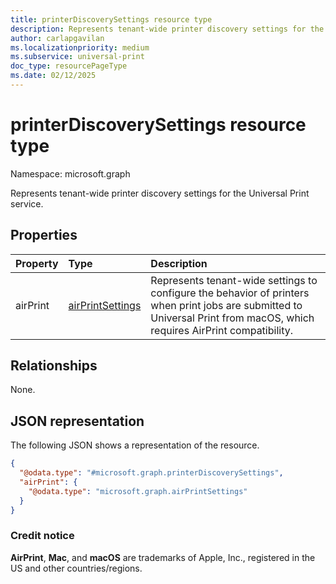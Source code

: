 ```yaml
---
title: printerDiscoverySettings resource type
description: Represents tenant-wide printer discovery settings for the Universal Print service.
author: carlapgavilan
ms.localizationpriority: medium
ms.subservice: universal-print
doc_type: resourcePageType
ms.date: 02/12/2025
---
```


# printerDiscoverySettings resource type

Namespace: microsoft.graph

Represents tenant-wide printer discovery settings for the Universal Print service.

## Properties
|Property|Type|Description|
|:---|:---|:---|
|airPrint|[airPrintSettings](../resources/airprintsettings.md)|Represents tenant-wide settings to configure the behavior of printers when print jobs are submitted to Universal Print from macOS, which requires AirPrint compatibility.|

## Relationships
None.

## JSON representation
The following JSON shows a representation of the resource.
<!-- {
  "blockType": "resource",
  "@odata.type": "microsoft.graph.printerDiscoverySettings"
}
-->
``` json
{
  "@odata.type": "#microsoft.graph.printerDiscoverySettings",
  "airPrint": {
    "@odata.type": "microsoft.graph.airPrintSettings"
  }
}
```

### Credit notice

**AirPrint**, **Mac**, and **macOS** are trademarks of Apple, Inc., registered in the US and other countries/regions.